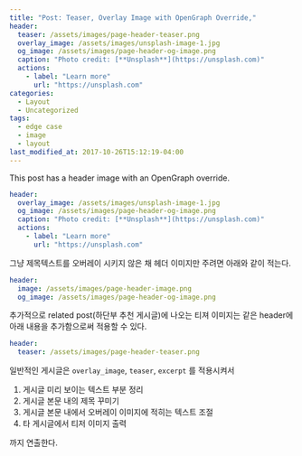 ```yaml
---
title: "Post: Teaser, Overlay Image with OpenGraph Override,"
header:
  teaser: /assets/images/page-header-teaser.png
  overlay_image: /assets/images/unsplash-image-1.jpg
  og_image: /assets/images/page-header-og-image.png
  caption: "Photo credit: [**Unsplash**](https://unsplash.com)"
  actions:
    - label: "Learn more"
      url: "https://unsplash.com"
categories:
  - Layout
  - Uncategorized
tags:
  - edge case
  - image
  - layout
last_modified_at: 2017-10-26T15:12:19-04:00
---
```


This post has a header image with an OpenGraph override.

```yaml
header:
  overlay_image: /assets/images/unsplash-image-1.jpg
  og_image: /assets/images/page-header-og-image.png
  caption: "Photo credit: [**Unsplash**](https://unsplash.com)"
  actions:
    - label: "Learn more"
      url: "https://unsplash.com"
```

그냥 제목텍스트를 오버레이 시키지 않은 채 헤더 이미지만 주려면 아래와 같이 적는다.
```yaml
header:
  image: /assets/images/page-header-image.png
  og_image: /assets/images/page-header-og-image.png
```

추가적으로 related post(하단부 추천 게시글)에 나오는 티져 이미지는 같은 header에 아래 내용을 추가함으로써 적용할 수 있다.
```yaml
header:
  teaser: /assets/images/page-header-teaser.png
```

일반적인 게시글은 `overlay_image`, `teaser`, `excerpt` 를 적용시켜서
  1. 게시글 미리 보이는 텍스트 부분 정리
  2. 게시글 본문 내의 제목 꾸미기
  3. 게시글 본문 내에서 오버레이 이미지에 적히는 텍스트 조절
  4. 타 게시글에서 티저 이미지 출력  
  
까지 연출한다.